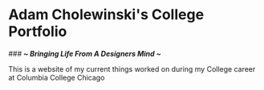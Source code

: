# Adam Cholewinski's College Portfolio
<p align="center">

###*<b>  ~ Bringing Life From A Designers Mind ~       </b><br>*


This is a website of my current things worked on during my
College career at Columbia College Chicago
